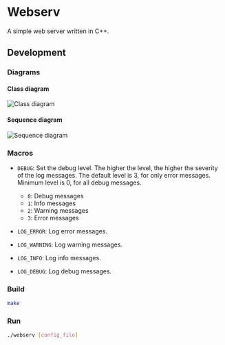 # Webserv

A simple web server written in C++.

## Development

### Diagrams

#### Class diagram

![Class diagram](./docs/class_diagram.png)

#### Sequence diagram

![Sequence diagram](./docs/sequence_diagram.png)

### Macros

- `DEBUG`: Set the debug level. The higher the level, the higher the severity of the log messages. The default level is
  3, for only error messages. Minimum level is 0, for all debug messages.
    - `0`: Debug messages
    - `1`: Info messages
    - `2`: Warning messages
    - `3`: Error messages

- `LOG_ERROR`: Log error messages.
- `LOG_WARNING`: Log warning messages.
- `LOG_INFO`: Log info messages.
- `LOG_DEBUG`: Log debug messages.

### Build

```bash
make
```

### Run

```bash
./webserv [config_file]
```


